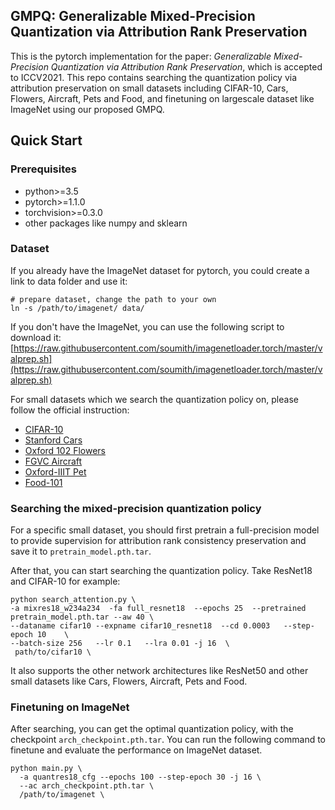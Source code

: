 ## GMPQ: Generalizable Mixed-Precision Quantization via Attribution Rank Preservation

This is the pytorch implementation for the paper: *Generalizable Mixed-Precision Quantization via Attribution Rank Preservation*, 
which is accepted to ICCV2021. This repo contains searching the quantization policy via attribution preservation on small datasets 
including CIFAR-10, Cars, Flowers, Aircraft, Pets and Food, and finetuning on largescale dataset like ImageNet using our proposed GMPQ.


## Quick Start

### Prerequisites

- python>=3.5
- pytorch>=1.1.0
- torchvision>=0.3.0 
- other packages like numpy and sklearn

### Dataset 

If you already have the ImageNet dataset for pytorch, you could create a link to data folder and use it:
```
# prepare dataset, change the path to your own
ln -s /path/to/imagenet/ data/
```
If you don't have the ImageNet, you can use the following script to download it: 
[https://raw.githubusercontent.com/soumith/imagenetloader.torch/master/valprep.sh](https://raw.githubusercontent.com/soumith/imagenetloader.torch/master/valprep.sh)

For small datasets which we search the quantization policy on, please follow the official instruction:

- [CIFAR-10]()
- [Stanford Cars](https://ai.stanford.edu/~jkrause/cars/car_dataset.html)
- [Oxford 102 Flowers](https://www.robots.ox.ac.uk/~vgg/data/flowers/102/)
- [FGVC Aircraft](https://www.robots.ox.ac.uk/~vgg/data/fgvc-aircraft/)
- [Oxford-IIIT Pet](https://www.robots.ox.ac.uk/~vgg/data/pets/)
- [Food-101](https://data.vision.ee.ethz.ch/cvl/datasets_extra/food-101/)

### Searching the mixed-precision quantization policy 
For a specific small dataset, you should first pretrain a full-precision model to provide supervision for attribution rank consistency preservation and save it to `pretrain_model.pth.tar`.

After that, you can start searching the quantization policy. Take ResNet18 and CIFAR-10 for example:

```
python search_attention.py \
-a mixres18_w234a234  -fa full_resnet18  --epochs 25  --pretrained pretrain_model.pth.tar --aw 40 \
--dataname cifar10 --expname cifar10_resnet18  --cd 0.0003   --step-epoch 10    \
--batch-size 256   --lr 0.1   --lra 0.01 -j 16  \
 path/to/cifar10 \
```
 It also supports the other network architectures like ResNet50 and other small datasets like Cars, Flowers, Aircraft, Pets and Food.
 
 ### Finetuning on ImageNet

After searching, you can get the optimal quantization policy, with the checkpoint `arch_checkpoint.pth.tar`. You can run the following command to finetune and evaluate the performance on ImageNet dataset. 

```
python main.py \
  -a quantres18_cfg --epochs 100 --step-epoch 30 -j 16 \
  --ac arch_checkpoint.pth.tar \
  /path/to/imagenet \
```